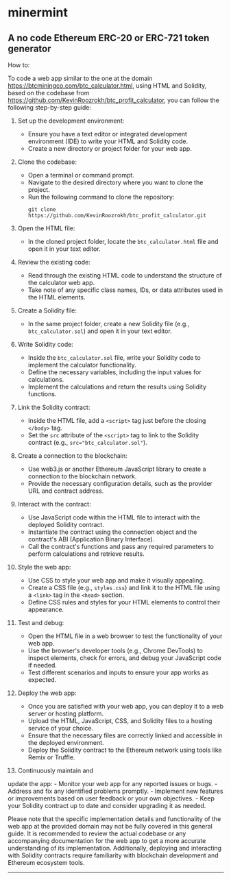 # minermint
A no code Ethereum ERC-20 or ERC-721 token generator
---
How to:

To code a web app similar to the one at the domain https://btcminingco.com/btc_calculator.html, using HTML and Solidity, based on the codebase from https://github.com/KevinRoozrokh/btc_profit_calculator, you can follow the following step-by-step guide:

1. Set up the development environment:
   - Ensure you have a text editor or integrated development environment (IDE) to write your HTML and Solidity code.
   - Create a new directory or project folder for your web app.

2. Clone the codebase:
   - Open a terminal or command prompt.
   - Navigate to the desired directory where you want to clone the project.
   - Run the following command to clone the repository:
     ```
     git clone https://github.com/KevinRoozrokh/btc_profit_calculator.git
     ```

3. Open the HTML file:
   - In the cloned project folder, locate the `btc_calculator.html` file and open it in your text editor.

4. Review the existing code:
   - Read through the existing HTML code to understand the structure of the calculator web app.
   - Take note of any specific class names, IDs, or data attributes used in the HTML elements.

5. Create a Solidity file:
   - In the same project folder, create a new Solidity file (e.g., `btc_calculator.sol`) and open it in your text editor.

6. Write Solidity code:
   - Inside the `btc_calculator.sol` file, write your Solidity code to implement the calculator functionality.
   - Define the necessary variables, including the input values for calculations.
   - Implement the calculations and return the results using Solidity functions.

7. Link the Solidity contract:
   - Inside the HTML file, add a `<script>` tag just before the closing `</body>` tag.
   - Set the `src` attribute of the `<script>` tag to link to the Solidity contract (e.g., `src="btc_calculator.sol"`).

8. Create a connection to the blockchain:
   - Use web3.js or another Ethereum JavaScript library to create a connection to the blockchain network.
   - Provide the necessary configuration details, such as the provider URL and contract address.

9. Interact with the contract:
   - Use JavaScript code within the HTML file to interact with the deployed Solidity contract.
   - Instantiate the contract using the connection object and the contract's ABI (Application Binary Interface).
   - Call the contract's functions and pass any required parameters to perform calculations and retrieve results.

10. Style the web app:
    - Use CSS to style your web app and make it visually appealing.
    - Create a CSS file (e.g., `styles.css`) and link it to the HTML file using a `<link>` tag in the `<head>` section.
    - Define CSS rules and styles for your HTML elements to control their appearance.

11. Test and debug:
    - Open the HTML file in a web browser to test the functionality of your web app.
    - Use the browser's developer tools (e.g., Chrome DevTools) to inspect elements, check for errors, and debug your JavaScript code if needed.
    - Test different scenarios and inputs to ensure your app works as expected.

12. Deploy the web app:
    - Once you are satisfied with your web app, you can deploy it to a web server or hosting platform.
    - Upload the HTML, JavaScript, CSS, and Solidity files to a hosting service of your choice.
    - Ensure that the necessary files are correctly linked and accessible in the deployed environment.
    - Deploy the Solidity contract to the Ethereum network using tools like Remix or Truffle.

13. Continuously maintain and

 update the app:
    - Monitor your web app for any reported issues or bugs.
    - Address and fix any identified problems promptly.
    - Implement new features or improvements based on user feedback or your own objectives.
    - Keep your Solidity contract up to date and consider upgrading it as needed.

Please note that the specific implementation details and functionality of the web app at the provided domain may not be fully covered in this general guide. It is recommended to review the actual codebase or any accompanying documentation for the web app to get a more accurate understanding of its implementation. Additionally, deploying and interacting with Solidity contracts require familiarity with blockchain development and Ethereum ecosystem tools.


---



